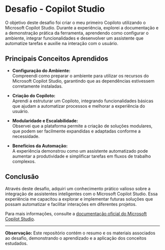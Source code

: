 # Desafio - Copilot Studio

O objetivo deste desafio foi criar o meu primeiro Copiloto utilizando o Microsoft Copilot Studio. Durante a experiência, explorei a documentação e a demonstração prática da ferramenta, aprendendo como configurar o ambiente, integrar funcionalidades e desenvolver um assistente que automatize tarefas e auxilie na interação com o usuário.

## Principais Conceitos Aprendidos

- **Configuração do Ambiente:**  
  Compreendi como preparar o ambiente para utilizar os recursos do Microsoft Copilot Studio, garantindo que as dependências estivessem corretamente instaladas.

- **Criação do Copiloto:**  
  Aprendi a estruturar um Copiloto, integrando funcionalidades básicas que ajudam a automatizar processos e melhorar a experiência do usuário.

- **Modularidade e Escalabilidade:**  
  Observei que a plataforma permite a criação de soluções modulares, que podem ser facilmente expandidas e adaptadas conforme a necessidade.

- **Benefícios da Automação:**  
  A experiência demonstrou como um assistente automatizado pode aumentar a produtividade e simplificar tarefas em fluxos de trabalho complexos.

## Conclusão

Através deste desafio, adquiri um conhecimento prático valioso sobre a integração de assistentes inteligentes com o Microsoft Copilot Studio. Essa experiência me capacitou a explorar e implementar futuras soluções que possam automatizar e facilitar interações em diferentes projetos.

Para mais informações, consulte a [documentação oficial do Microsoft Copilot Studio](https://learn.microsoft.com/pt-br/microsoft-copilot-studio/).

---

**Observação:** Este repositório contém o resumo e os materiais associados ao desafio, demonstrando o aprendizado e a aplicação dos conceitos estudados.
